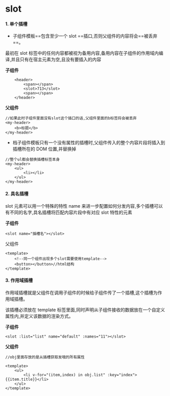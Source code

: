# slot

#### 1. 单个插槽

- 子组件模板==包含至少一个 slot ==插口,否则父组件的内容将会==被丢弃==。

最初在 slot 标签中的任何内容都被视为备用内容,备用内容在子组件的作用域内编译,并且只有在宿主元素为空,且没有要插入的内容

**子组件**

```
    <header>
        <span></span>
        <slot>713</slot>
        <span></span>
    </header>
```

**父组件**

```
//如果此时子组件里面没有slot这个插口的话,父组件里面的b标签将会被丢弃
<my-header>
    <b>标题</b>
</my-header>
```

- 档子组件模板只有一个没有属性的插槽时,父组件传入的整个内容片段将插入到插槽所在的 DOM 位置,并替换掉

```
//整个ul都会替换插槽标签本身
<my-header>
    <ul>
        <li></li>
    </ul>
</my-header>
```

#### 2. 具名插槽

slot 元素可以用一个特殊的特性 name 来进一步配置如何分发内容,多个插槽可以有不同的名字,具名插槽将匹配内容片段中有对应 slot 特性的元素

**子组件**

```
<slot name="插槽名"></slot>
```

父组件

```
<template>
    <!--同一个组件出现多个slot需要使用template-->
    <button></button>//html结构
</template>
```

#### 3. 作用域插槽

作用域插槽就是父组件在调用子组件的时候给子组件传了一个插槽,这个插槽为作用域插槽。

该插槽必须放在 template 标签里面,同时声明从子组件接收的数据放在一个自定义属性内,并定义该数据的渲染方式。

**子组件**

```
<slot :list="list" name="default" :names="11"></slot>
```

**父组件**

```
//obj里面存放的是从插槽获取发哦的所有属性

<template>
    <ul>
        <li v-for="(item,index) in obj.list" :key="index">{{item.title}}</li>
    </ul>
</template>
```
